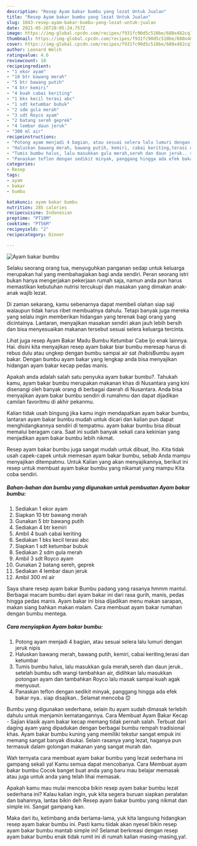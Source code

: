 ```yaml
---
description: "Resep Ayam bakar bumbu yang lezat Untuk Jualan"
title: "Resep Ayam bakar bumbu yang lezat Untuk Jualan"
slug: 1043-resep-ayam-bakar-bumbu-yang-lezat-untuk-jualan
date: 2021-05-26T20:05:24.757Z
image: https://img-global.cpcdn.com/recipes/f931fc90d5c510be/680x482cq70/ayam-bakar-bumbu-foto-resep-utama.jpg
thumbnail: https://img-global.cpcdn.com/recipes/f931fc90d5c510be/680x482cq70/ayam-bakar-bumbu-foto-resep-utama.jpg
cover: https://img-global.cpcdn.com/recipes/f931fc90d5c510be/680x482cq70/ayam-bakar-bumbu-foto-resep-utama.jpg
author: Leonard Welch
ratingvalue: 4.6
reviewcount: 10
recipeingredient:
- "1 ekor ayam"
- "10 btr bawang merah"
- "5 btr bawang putih"
- "4 btr kemiri"
- "4 buah cabai keriting"
- "1 bks kecil terasi abc"
- "1 sdt ketumbar bubuk"
- "2 sdm gula merah"
- "3 sdt Royco ayam"
- "2 batang sereh geprek"
- "4 lembar daun jeruk"
- "300 ml air"
recipeinstructions:
- "Potong ayam menjadi 4 bagian, atau sesuai selera lalu lumuri dengan jeruk nipis"
- "Haluskan bawang merah, bawang putih, kemiri, cabai keriting,terasi dan ketumbar"
- "Tumis bumbu halus, lalu masukkan gula merah,sereh dan daun jeruk.. setelah bumbu sdh wangi tambahkan air, didihkan lalu masukkan potongan ayam dan tambahkan Royco lalu masak sampai kuah agak menyusut."
- "Panaskan teflon dengan sedikit minyak, panggang hingga ada efek bakar nya.. siap disajikan.. Selamat mencoba 😊"
categories:
- Resep
tags:
- ayam
- bakar
- bumbu

katakunci: ayam bakar bumbu 
nutrition: 285 calories
recipecuisine: Indonesian
preptime: "PT10M"
cooktime: "PT56M"
recipeyield: "2"
recipecategory: Dinner

---
```



![Ayam bakar bumbu](https://img-global.cpcdn.com/recipes/f931fc90d5c510be/680x482cq70/ayam-bakar-bumbu-foto-resep-utama.jpg)

Selaku seorang orang tua, menyuguhkan panganan sedap untuk keluarga merupakan hal yang membahagiakan bagi anda sendiri. Peran seorang istri bukan hanya mengerjakan pekerjaan rumah saja, namun anda pun harus memastikan kebutuhan nutrisi tercukupi dan masakan yang dimakan anak-anak wajib lezat.

Di zaman  sekarang, kamu sebenarnya dapat membeli olahan siap saji walaupun tidak harus ribet membuatnya dahulu. Tetapi banyak juga mereka yang selalu ingin memberikan hidangan yang terenak bagi orang yang dicintainya. Lantaran, menyajikan masakan sendiri akan jauh lebih bersih dan bisa menyesuaikan makanan tersebut sesuai selera keluarga tercinta. 

Lihat juga resep Ayam Bakar Madu Bumbu Ketumbar Cabe Ijo enak lainnya. Hai. disini kita menyajikan resep ayam bakar biar bumbu meresap harus di rebus dulu atau ungkep dengan bumbu sampai air sat /habisBumbu ayam bakar. Dengan bumbu ayam bakar yang lengkap anda bisa menyajikan hidangan ayam bakar kecap pedas manis.

Apakah anda adalah salah satu penyuka ayam bakar bumbu?. Tahukah kamu, ayam bakar bumbu merupakan makanan khas di Nusantara yang kini disenangi oleh banyak orang di berbagai daerah di Nusantara. Anda bisa menyajikan ayam bakar bumbu sendiri di rumahmu dan dapat dijadikan camilan favoritmu di akhir pekanmu.

Kalian tidak usah bingung jika kamu ingin mendapatkan ayam bakar bumbu, lantaran ayam bakar bumbu mudah untuk dicari dan kalian pun dapat menghidangkannya sendiri di tempatmu. ayam bakar bumbu bisa dibuat memalui beragam cara. Saat ini sudah banyak sekali cara kekinian yang menjadikan ayam bakar bumbu lebih nikmat.

Resep ayam bakar bumbu juga sangat mudah untuk dibuat, lho. Kita tidak usah capek-capek untuk memesan ayam bakar bumbu, sebab Anda mampu menyajikan ditempatmu. Untuk Kalian yang akan menyajikannya, berikut ini resep untuk membuat ayam bakar bumbu yang nikamat yang mampu Kita coba sendiri.

<!--inarticleads1-->

##### Bahan-bahan dan bumbu yang digunakan untuk pembuatan Ayam bakar bumbu:

1. Sediakan 1 ekor ayam
1. Siapkan 10 btr bawang merah
1. Gunakan 5 btr bawang putih
1. Sediakan 4 btr kemiri
1. Ambil 4 buah cabai keriting
1. Sediakan 1 bks kecil terasi abc
1. Siapkan 1 sdt ketumbar bubuk
1. Sediakan 2 sdm gula merah
1. Ambil 3 sdt Royco ayam
1. Gunakan 2 batang sereh, geprek
1. Sediakan 4 lembar daun jeruk
1. Ambil 300 ml air


Saya share resep ayam bakar Bumbu padang yang rasanya hmmm mantul. Berbagai macam bumbu dari ayam bakar ini dari rasa gurih, manis, pedas hingga pedas manis. Ayam bakar ini bisa dijadikan menu makan sarapan, makan siang bahkan makan malam. Cara membuat ayam bakar rumahan dengan bumbu mentega. 

<!--inarticleads2-->

##### Cara menyiapkan Ayam bakar bumbu:

1. Potong ayam menjadi 4 bagian, atau sesuai selera lalu lumuri dengan jeruk nipis
1. Haluskan bawang merah, bawang putih, kemiri, cabai keriting,terasi dan ketumbar
1. Tumis bumbu halus, lalu masukkan gula merah,sereh dan daun jeruk.. setelah bumbu sdh wangi tambahkan air, didihkan lalu masukkan potongan ayam dan tambahkan Royco lalu masak sampai kuah agak menyusut.
1. Panaskan teflon dengan sedikit minyak, panggang hingga ada efek bakar nya.. siap disajikan.. Selamat mencoba 😊


Bumbu yang digunakan sederhana, selain itu ayam sudah dimasak terlebih dahulu untuk menjamin kematangannya. Cara Membuat Ayam Bakar Kecap - Sajian klasik ayam bakar kecap memang tidak pernah salah. Terbuat dari daging ayam yang dipadukan dengan berbagai bumbu rempah tradisional khas. Ayam bakar bumbu kuning yang memiliki tekstur sangat empuk ini memang sangat banyak disukai. Selain rasanya yang lezat, haganya pun termasuk dalam golongan makanan yang sangat murah dan. 

Wah ternyata cara membuat ayam bakar bumbu yang lezat sederhana ini gampang sekali ya! Kamu semua dapat mencobanya. Cara Membuat ayam bakar bumbu Cocok banget buat anda yang baru mau belajar memasak atau juga untuk anda yang telah lihai memasak.

Apakah kamu mau mulai mencoba bikin resep ayam bakar bumbu lezat sederhana ini? Kalau kalian ingin, yuk kita segera buruan siapkan peralatan dan bahannya, lantas bikin deh Resep ayam bakar bumbu yang nikmat dan simple ini. Sangat gampang kan. 

Maka dari itu, ketimbang anda berlama-lama, yuk kita langsung hidangkan resep ayam bakar bumbu ini. Pasti kamu tiidak akan nyesel bikin resep ayam bakar bumbu mantab simple ini! Selamat berkreasi dengan resep ayam bakar bumbu enak tidak rumit ini di rumah kalian masing-masing,ya!.

